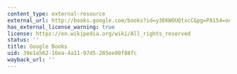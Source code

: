 ```yaml
---
content_type: external-resource
external_url: http://books.google.com/books?id=y3EKWOUQtxcC&pg=PA154=onepage
has_external_license_warning: true
license: https://en.wikipedia.org/wiki/All_rights_reserved
status: ''
title: Google Books
uid: 39e1a562-16ea-4a11-97d5-285ee00f88fc
wayback_url: ''
---
```

